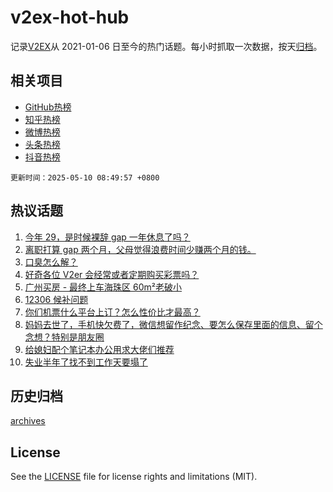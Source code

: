 # v2ex-hot-hub

 记录[V2EX](https://www.v2ex.com/)从 2021-01-06 日至今的热门话题。每小时抓取一次数据，按天[归档](archives)。
 
 ## 相关项目

- [GitHub热榜](https://github.com/lonnyzhang423/github-hot-hub)
- [知乎热榜](https://github.com/lonnyzhang423/zhihu-hot-hub)
- [微博热榜](https://github.com/lonnyzhang423/weibo-hot-hub)
- [头条热榜](https://github.com/lonnyzhang423/toutiao-hot-hub)
- [抖音热榜](https://github.com/lonnyzhang423/douyin-hot-hub)


 `更新时间：2025-05-10 08:49:57 +0800`

## 热议话题

1. [今年 29，是时候裸辞 gap 一年休息了吗？](https://www.v2ex.com/t/1130616)
1. [离职打算 gap 两个月，父母觉得浪费时间少赚两个月的钱。](https://www.v2ex.com/t/1130723)
1. [口臭怎么解？](https://www.v2ex.com/t/1130654)
1. [好奇各位 V2er 会经常或者定期购买彩票吗？](https://www.v2ex.com/t/1130617)
1. [广州买房 - 最终上车海珠区 60m²老破小](https://www.v2ex.com/t/1130694)
1. [12306 候补问题](https://www.v2ex.com/t/1130592)
1. [你们机票什么平台上订？怎么性价比才最高？](https://www.v2ex.com/t/1130574)
1. [妈妈去世了，手机快欠费了，微信想留作纪念、要怎么保存里面的信息、留个念想？特别是朋友圈](https://www.v2ex.com/t/1130610)
1. [给媳妇配个笔记本办公用求大佬们推荐](https://www.v2ex.com/t/1130614)
1. [失业半年了找不到工作天要塌了](https://www.v2ex.com/t/1130681)

## 历史归档

[archives](archives)

## License

See the [LICENSE](LICENSE) file for license rights and limitations (MIT).
